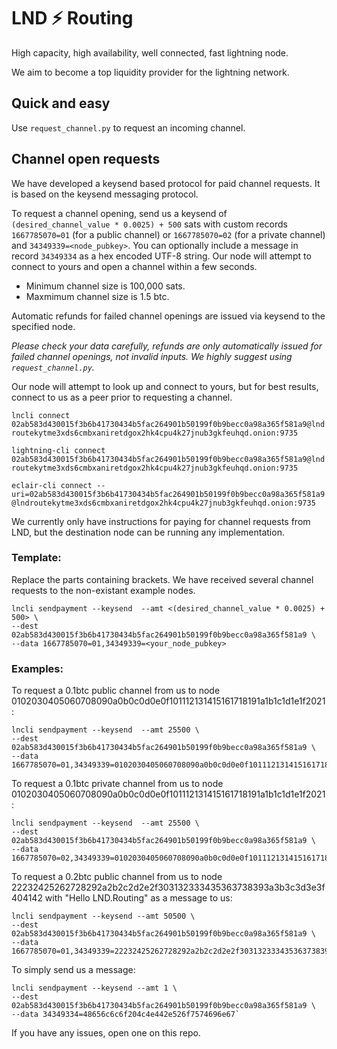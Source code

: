 # LND ⚡ Routing

High capacity, high availability, well connected, fast lightning node. 

We aim to become a top liquidity provider for the lightning network.

## Quick and easy

Use `request_channel.py` to request an incoming channel.

## Channel open requests

We have developed a keysend based protocol for paid channel requests. It is based on the keysend messaging protocol.

To request a channel opening, send us a keysend of `(desired_channel_value * 0.0025) + 500` sats with custom records `1667785070=01` (for a public channel) or `1667785070=02` (for a private channel) and `34349339=<node_pubkey>`. You can optionally include a message in record `34349334` as a hex encoded UTF-8 string. Our node will attempt to connect to yours and open a channel within a few seconds.

- Minimum channel size is 100,000 sats. 
- Maxmimum channel size is 1.5 btc.

Automatic refunds for failed channel openings are issued via keysend to the specified node. 

*Please check your data carefully, refunds are only automatically issued for failed channel openings, not invalid inputs. We highly suggest using `request_channel.py`.*

Our node will attempt to look up and connect to yours, but for best results, connect to us as a peer prior to 
requesting a channel.

`lncli connect 02ab583d430015f3b6b41730434b5fac264901b50199f0b9becc0a98a365f581a9@lndroutekytme3xds6cmbxaniretdgox2hk4cpu4k27jnub3gkfeuhqd.onion:9735`

`lightning-cli connect 02ab583d430015f3b6b41730434b5fac264901b50199f0b9becc0a98a365f581a9@lndroutekytme3xds6cmbxaniretdgox2hk4cpu4k27jnub3gkfeuhqd.onion:9735`

`eclair-cli connect --uri=02ab583d430015f3b6b41730434b5fac264901b50199f0b9becc0a98a365f581a9@lndroutekytme3xds6cmbxaniretdgox2hk4cpu4k27jnub3gkfeuhqd.onion:9735`

We currently only have instructions for paying for channel requests from LND, but the destination node can be running any implementation.

### Template:

Replace the parts containing brackets. We have received several channel requests to the non-existant example nodes.

```
lncli sendpayment --keysend  --amt <(desired_channel_value * 0.0025) + 500> \
--dest 02ab583d430015f3b6b41730434b5fac264901b50199f0b9becc0a98a365f581a9 \
--data 1667785070=01,34349339=<your_node_pubkey>
```

### Examples:
To request a 0.1btc public channel from us to node 0102030405060708090a0b0c0d0e0f101112131415161718191a1b1c1d1e1f2021:
```
lncli sendpayment --keysend  --amt 25500 \
--dest 02ab583d430015f3b6b41730434b5fac264901b50199f0b9becc0a98a365f581a9 \
--data 1667785070=01,34349339=0102030405060708090a0b0c0d0e0f101112131415161718191a1b1c1d1e1f2021
```

To request a 0.1btc private channel from us to node 0102030405060708090a0b0c0d0e0f101112131415161718191a1b1c1d1e1f2021:
```
lncli sendpayment --keysend  --amt 25500 \
--dest 02ab583d430015f3b6b41730434b5fac264901b50199f0b9becc0a98a365f581a9 \
--data 1667785070=02,34349339=0102030405060708090a0b0c0d0e0f101112131415161718191a1b1c1d1e1f2021
```

To request a 0.2btc public channel from us to node 22232425262728292a2b2c2d2e2f303132333435363738393a3b3c3d3e3f404142 with "Hello LND.Routing" as a message to us:
```
lncli sendpayment --keysend --amt 50500 \
--dest 02ab583d430015f3b6b41730434b5fac264901b50199f0b9becc0a98a365f581a9 \
--data 1667785070=01,34349339=22232425262728292a2b2c2d2e2f303132333435363738393a3b3c3d3e3f404142,34349334=48656c6c6f204c4e442e526f7574696e67`
```

To simply send us a message:
```
lncli sendpayment --keysend --amt 1 \
--dest 02ab583d430015f3b6b41730434b5fac264901b50199f0b9becc0a98a365f581a9 \
--data 34349334=48656c6c6f204c4e442e526f7574696e67`
```


If you have any issues, open one on this repo.

<!--
**lnd-routing/lnd-routing** is a ✨ _special_ ✨ repository because its `README.md` (this file) appears on your GitHub profile.

Here are some ideas to get you started:

- 🔭 I’m currently working on ...
- 🌱 I’m currently learning ...
- 👯 I’m looking to collaborate on ...
- 🤔 I’m looking for help with ...
- 💬 Ask me about ...
- 📫 How to reach me: ...
- 😄 Pronouns: ...
- ⚡ Fun fact: ...
-->
